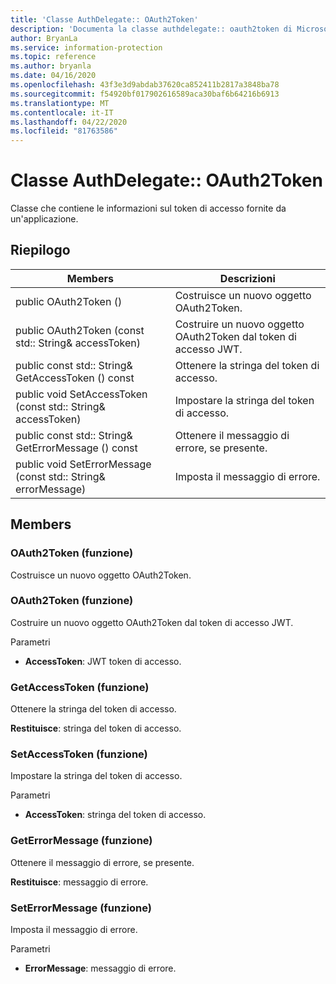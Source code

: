 ```yaml
---
title: 'Classe AuthDelegate:: OAuth2Token'
description: 'Documenta la classe authdelegate:: oauth2token di Microsoft Information Protection (MIP) SDK.'
author: BryanLa
ms.service: information-protection
ms.topic: reference
ms.author: bryanla
ms.date: 04/16/2020
ms.openlocfilehash: 43f3e3d9abdab37620ca852411b2817a3848ba78
ms.sourcegitcommit: f54920bf017902616589aca30baf6b64216b6913
ms.translationtype: MT
ms.contentlocale: it-IT
ms.lasthandoff: 04/22/2020
ms.locfileid: "81763586"
---
```

# <a name="class-authdelegateoauth2token"></a>Classe AuthDelegate:: OAuth2Token 
Classe che contiene le informazioni sul token di accesso fornite da un'applicazione.
  
## <a name="summary"></a>Riepilogo
 Members                        | Descrizioni                                
--------------------------------|---------------------------------------------
public OAuth2Token ()  |  Costruisce un nuovo oggetto OAuth2Token.
public OAuth2Token (const std:: String& accessToken)  |  Costruire un nuovo oggetto OAuth2Token dal token di accesso JWT.
public const std:: String& GetAccessToken () const  |  Ottenere la stringa del token di accesso.
public void SetAccessToken (const std:: String& accessToken)  |  Impostare la stringa del token di accesso.
public const std:: String& GetErrorMessage () const  |  Ottenere il messaggio di errore, se presente.
public void SetErrorMessage (const std:: String& errorMessage)  |  Imposta il messaggio di errore.
  
## <a name="members"></a>Members
  
### <a name="oauth2token-function"></a>OAuth2Token (funzione)
Costruisce un nuovo oggetto OAuth2Token.
  
### <a name="oauth2token-function"></a>OAuth2Token (funzione)
Costruire un nuovo oggetto OAuth2Token dal token di accesso JWT.

Parametri  
* **AccessToken**: JWT token di accesso.


  
### <a name="getaccesstoken-function"></a>GetAccessToken (funzione)
Ottenere la stringa del token di accesso.

  
**Restituisce**: stringa del token di accesso.
  
### <a name="setaccesstoken-function"></a>SetAccessToken (funzione)
Impostare la stringa del token di accesso.

Parametri  
* **AccessToken**: stringa del token di accesso.


  
### <a name="geterrormessage-function"></a>GetErrorMessage (funzione)
Ottenere il messaggio di errore, se presente.

  
**Restituisce**: messaggio di errore.
  
### <a name="seterrormessage-function"></a>SetErrorMessage (funzione)
Imposta il messaggio di errore.

Parametri  
* **ErrorMessage**: messaggio di errore.

